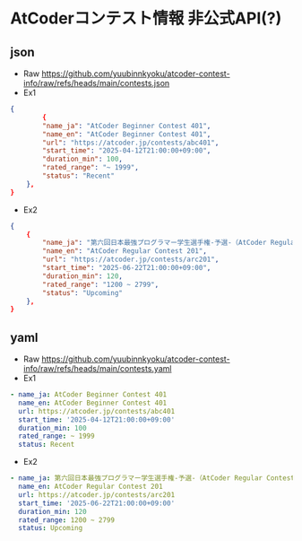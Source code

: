# AtCoderコンテスト情報 非公式API(?)

## json
- Raw
https://github.com/yuubinnkyoku/atcoder-contest-info/raw/refs/heads/main/contests.json
- Ex1
```json
{
        {
        "name_ja": "AtCoder Beginner Contest 401",
        "name_en": "AtCoder Beginner Contest 401",
        "url": "https://atcoder.jp/contests/abc401",
        "start_time": "2025-04-12T21:00:00+09:00",
        "duration_min": 100,
        "rated_range": "~ 1999",
        "status": "Recent"
    },
}
```
- Ex2
```json
{
    {
        "name_ja": "第六回日本最強プログラマー学生選手権-予選-（AtCoder Regular Contest 201）",
        "name_en": "AtCoder Regular Contest 201",
        "url": "https://atcoder.jp/contests/arc201",
        "start_time": "2025-06-22T21:00:00+09:00",
        "duration_min": 120,
        "rated_range": "1200 ~ 2799",
        "status": "Upcoming"
    },
}
```
## yaml
- Raw
https://github.com/yuubinnkyoku/atcoder-contest-info/raw/refs/heads/main/contests.yaml
- Ex1
```yaml
- name_ja: AtCoder Beginner Contest 401
  name_en: AtCoder Beginner Contest 401
  url: https://atcoder.jp/contests/abc401
  start_time: '2025-04-12T21:00:00+09:00'
  duration_min: 100
  rated_range: ~ 1999
  status: Recent
```
- Ex2
```yaml
- name_ja: 第六回日本最強プログラマー学生選手権-予選-（AtCoder Regular Contest 201）
  name_en: AtCoder Regular Contest 201
  url: https://atcoder.jp/contests/arc201
  start_time: '2025-06-22T21:00:00+09:00'
  duration_min: 120
  rated_range: 1200 ~ 2799
  status: Upcoming
```